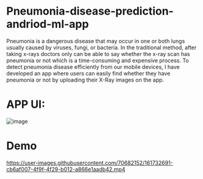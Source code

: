 # Pneumonia-disease-prediction-andriod-ml-app
Pneumonia is a dangerous disease that may occur in one or both lungs usually caused by viruses, fungi, or bacteria. In the traditional method, after taking x-rays doctors only can be able to say whether the x-ray scan has pneumonia or not which is a time-consuming and expensive process. To detect pneumonia disease efficiently from our mobile devices, I have developed an app where users can easily find whether they have pneumonia or not by uploading their X-Ray images on the app.

# APP UI:
![image](https://user-images.githubusercontent.com/70682152/165066315-085afcc4-7ecf-4248-91d9-9d2f197b78ad.png)

# Demo 

https://user-images.githubusercontent.com/70682152/161732691-cb6af007-4f9f-4f29-b012-a866e1aadb42.mp4


